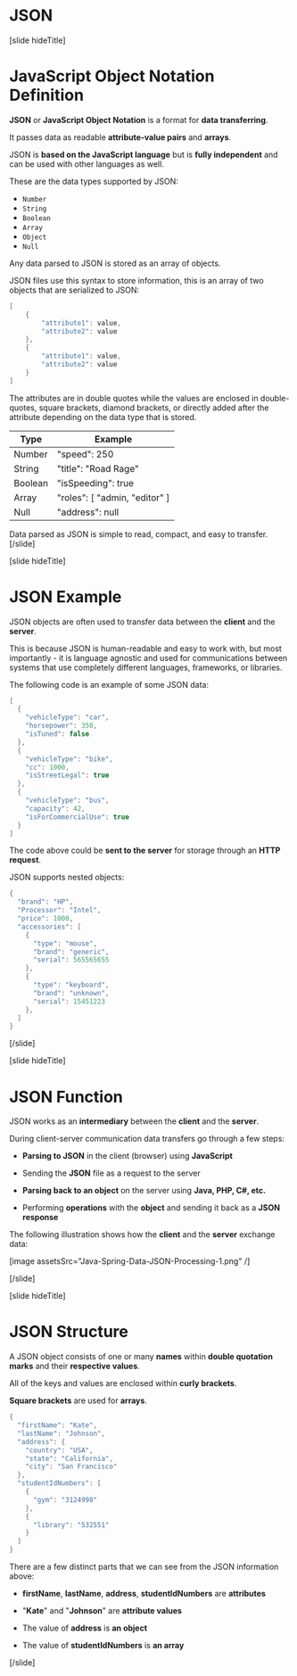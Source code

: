 # JSON

[slide hideTitle]

# JavaScript Object Notation Definition

**JSON** or **JavaScript Object Notation** is a format for **data transferring**.

It passes data as readable **attribute-value pairs** and **arrays**.

JSON is **based on the JavaScript language** but is **fully independent** and can be used with other languages as well.

These are the data types supported by JSON:
  - `Number`
  - `String`
  - `Boolean`
  - `Array`
  - `Object`
  - `Null`


Any data parsed to JSON is stored as an array of objects.

JSON files use this syntax to store information, this is an array of two objects that are serialized to JSON:

```java
[
    {
        "attribute1": value,
        "attribute2": value
    },
    {
        "attribute1": value,
        "attribute2": value
    }
]
```

The attributes are in double quotes while the values are enclosed in double-quotes, square brackets, diamond brackets, or directly added after the attribute depending on the data type that is stored.


| Type | Example |
| --- | --- | 
| Number | "speed": 250 |
| String | "title": "Road Rage"  |
| Boolean | "isSpeeding": true |
| Array | "roles": [ "admin, "editor" ] |
| Null | "address": null |


Data parsed as JSON is simple to read, compact, and easy to transfer.
[/slide]

[slide hideTitle]

# JSON Example

JSON objects are often used to transfer data between the **client** and the **server**.

This is because JSON is human-readable and easy to work with, but most importantly - it is language agnostic and used for communications between systems that use completely different languages, frameworks, or libraries.

The following code is an example of some JSON data:

```java
[
  {
    "vehicleType": "car",
    "horsepower": 350,
    "isTuned": false
  },
  {
    "vehicleType": "bike",
    "cc": 1000,
    "isStreetLegal": true
  },
  {
    "vehicleType": "bus",
    "capacity": 42,
    "isForCommercialUse": true
  }
]
```

The code above could be **sent to the server** for storage through an **HTTP request**.

JSON supports nested objects:

```java
{
  "brand": "HP",
  "Processor": "Intel",
  "price": 1000,
  "accessories": [
    {
      "type": "mouse",
      "brand": "generic",
      "serial": 565565655
    },
    {
      "type": "keyboard",
      "brand": "unknown",
      "serial": 15451223
    },
  ]
}
```


[/slide]

[slide hideTitle]

# JSON Function

JSON works as an **intermediary** between the **client** and the **server**.

During client-server communication data transfers go through a few steps:

- **Parsing to JSON** in the client (browser) using **JavaScript**

- Sending the **JSON** file as a request to the server

- **Parsing back to an object** on the server using **Java, PHP, C#, etc.**

- Performing **operations** with the **object** and sending it back as a **JSON response**

The following illustration shows how the **client** and the **server** exchange data:

[image assetsSrc="Java-Spring-Data-JSON-Processing-1.png" /]

[/slide]

[slide hideTitle]

# JSON Structure

A JSON object consists of one or many **names** within **double quotation marks** and their **respective values**.

All of the keys and values are enclosed within **curly brackets**.

**Square brackets** are used for **arrays**.

```java
{
  "firstName": "Kate",
  "lastName": "Johnson",
  "address": {
    "country": "USA",
    "state": "California",
    "city": "San Francisco"
  },
  "studentIdNumbers": [
    {
      "gym": "3124998"
    },
    {
      "library": "532551"
    }
  ]
}
```

There are a few distinct parts that we can see from the JSON information above:

- **firstName**, **lastName**, **address**, **studentIdNumbers** are **attributes**

- "**Kate**" and "**Johnson**" are **attribute values**

- The value of **address** is **an object**

- The value of **studentIdNumbers** is **an array**

[/slide]
